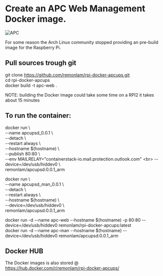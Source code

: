 # Create an APC Web Management Docker image.
![APC](/images/banner.png)

For some reason the Arch Linux community stopped providing an pre-build image for the Raspberry Pi.

## Pull sources trough git
git clone https://github.com/remonlam/rpi-docker-apcups.git <br />
cd rpi-docker-apcups <br />
docker build -t apc-web .

NOTE: building the Docker image could take some time on a RPI2 it takes about 15 minutes

## To run the container:

docker run \ <br>
  --name apcupsd_0.0.1 \ <br>
  --detach \ <br>
  --restart always \ <br>
  --hostname $(hostname) \ <br>
  --publish 80:80 \ <br>
  --env MAILRELAY="containerstack-io.mail.protection.outlook.com" \<br>
  --device=/dev/usb/hiddev0 \ <br>
  remonlam/apcupsd:0.0.1_arm <br>

  docker run \ <br>
    --name apcupsd_man_0.0.1 \ <br>
    --detach \ <br>
    --restart always \ <br>
    --hostname $(hostname) \ <br>
    --device=/dev/usb/hiddev0 \ <br>
    remonlam/apcupsd:0.0.1_arm <br>


docker run -d --name apc-web --hostname $(hostname) -p 80:80 --device=/dev/usb/hiddev0 remonlam/rpi-docker-apcups:latest <br>
docker run -d --name apc-man --hostname $(hostname) --device=/dev/usb/hiddev0 remonlam/apcupsd:0.0.1_arm

## Docker HUB
The Docker images is also stored @ https://hub.docker.com/r/remonlam/rpi-docker-apcups/
